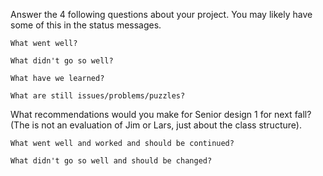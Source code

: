 Answer the 4 following questions about your project.  You may likely have some of this in the status messages.   
  
    What went well?  
      
    What didn't go so well?  
      
    What have we learned?  
      
    What are still issues/problems/puzzles?  
  
   
  
What recommendations would you make for Senior design 1 for next fall?  (The is not an evaluation of Jim or Lars, just about the class structure).  
  
    What went well and worked and should be continued?  
      
    What didn't go so well and should be changed?  
